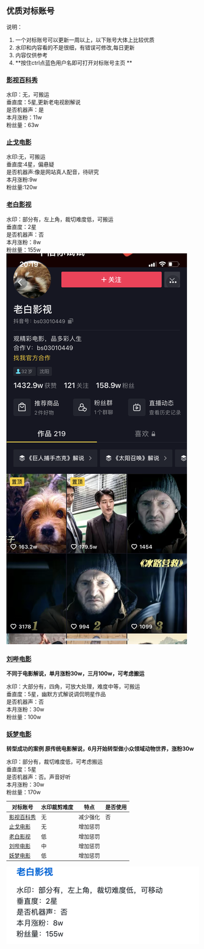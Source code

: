 ## 优质对标账号
说明：
1. 一个对标账号可以更新一周以上，以下账号大体上比较优质  
2. 水印和内容看的不是很细，有错误可修改,每日更新  
3. 内容仅供参考 
4. **按住ctrl点蓝色用户名即可打开对标账号主页 **


### [影视百科秀](https://www.douyin.com/user/MS4wLjABAAAASGTKYzl-BVROAYX_5-RNtYGfLe4IkCJshuPYQ2vRoUvhVaw_BNm76LhdJAlyFUs6?extra_params=%7B%22search_id%22%3A%2220210701165638010211178085283D170B%22%2C%22search_result_id%22%3A%222541666561965256%22%2C%22search_keyword%22%3A%22%E5%BD%B1%E8%A7%86%E7%99%BE%E7%A7%91%E7%A7%80%22%2C%22search_type%22%3A%22user%22%7D&enter_method=search_result&enter_from=search_result)
水印：无，可搬运  
垂直度：5星,更新老电视剧解说  
是否机器声：是  
本月涨粉：11w  
粉丝量：63w  
### [止戈电影](https://www.douyin.com/user/MS4wLjABAAAA8PXwaC9uh3jxkRhwT11lkcM5l3f_SYdDh3eb01qi-YI?enter_method=video_title&author_id=75379708557&group_id=6979198638698417421&log_pb=%7B%22impr_id%22%3A%22021625130908314fdbddc0100fff0030a124c860000000bfeef54%22%7D&enter_from=video_detail)
水印:无，可搬运  
垂直度:4星，偏悬疑  
是否机器声:像是网站真人配音，待研究  
本月涨粉:9w  
粉丝量:120w  
### [老白影视](https://www.douyin.com/video/6958257561179131166?previous_page=others_homepage)
水印：部分有，左上角，裁切难度低，可搬运  
垂直度：2星  
是否机器声：否  
本月涨粉：8w  
粉丝量：155w  
![](IMG_1221.png)
### [刘哔电影](https://www.douyin.com/video/6963242690855062815?previous_page=search_result&extra_params=%7B%22search_id%22%3A%22202107011734280102120530810300ADC5%22%2C%22search_result_id%22%3A%226963242690855062815%22%2C%22search_type%22%3A%22video%22%2C%22search_keyword%22%3A%22%E5%88%98%E5%93%94%E7%94%B5%E5%BD%B1%22%7D)


**不同于电影解说，单月涨粉30w，三月100w，可考虑搬运**

水印：大部分有，四角，可放大处理，难度中等，可搬运  
垂直度：5星，幽默方式解说调侃明星作品  
是否机器声：否  
本月涨粉：30w  
粉丝量：100w  

### [妖梦电影](https://www.douyin.com/video/6972465216734989601?previous_page=others_homepage)
**转型成功的案例
原传统电影解说，6月开始转型做小众领域动物世界，涨粉30w**  

水印：部分有，裁切难度低，可考虑搬运  
垂直度：5星  
是否机器声：否。声音好听  
本月涨粉：30w  
粉丝量：170w  

| 对标账号  | 水印裁剪难度 | 特点 | 是否使用|
| - | - | - |-|
| [影视百科秀](https://www.douyin.com/user/MS4wLjABAAAASGTKYzl-BVROAYX_5-RNtYGfLe4IkCJshuPYQ2vRoUvhVaw_BNm76LhdJAlyFUs6?extra_params=%7B%22search_id%22%3A%2220210701165638010211178085283D170B%22%2C%22search_result_id%22%3A%222541666561965256%22%2C%22search_keyword%22%3A%22%E5%BD%B1%E8%A7%86%E7%99%BE%E7%A7%91%E7%A7%80%22%2C%22search_type%22%3A%22user%22%7D&enter_method=search_result&enter_from=search_result) | 无 | 减少强化 |否|
| [止戈电影](https://www.douyin.com/user/MS4wLjABAAAA8PXwaC9uh3jxkRhwT11lkcM5l3f_SYdDh3eb01qi-YI?enter_method=video_title&author_id=75379708557&group_id=6979198638698417421&log_pb=%7B%22impr_id%22%3A%22021625130908314fdbddc0100fff0030a124c860000000bfeef54%22%7D&enter_from=video_detail)    | 无 | 增加惩罚 |
| [老白影视](https://www.douyin.com/video/6958257561179131166?previous_page=others_homepage)        | 低 | 增加惩罚 |
| [刘哔电影](https://www.douyin.com/video/6963242690855062815?previous_page=search_result&extra_params=%7B%22search_id%22%3A%22202107011734280102120530810300ADC5%22%2C%22search_result_id%22%3A%226963242690855062815%22%2C%22search_type%22%3A%22video%22%2C%22search_keyword%22%3A%22%E5%88%98%E5%93%94%E7%94%B5%E5%BD%B1%22%7D)        | 中 | 增加惩罚 |
| [妖梦电影](https://www.douyin.com/video/6972465216734989601?previous_page=others_homepage)          | 低 | 增加惩罚 |
![](2021-07-01-21-43-35.png)